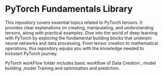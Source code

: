 # PyTorch Fundamentals Library

This repository covers essential topics related to PyTorch tensors. It provides clear explanations on creating, manipulating, and understanding tensors, along with practical examples.
Dive into the world of deep learning with PyTorch by exploring the fundamental building blocks that underpin neural networks and data processing.
From tensor creation to mathematical operations, this repository equips you with the knowledge needed to kickstart  PyTorch journey.


PyTorch workFlow folder includes basic workflow of Data Creation , model building  ,model Training and optimisation and prediction.
